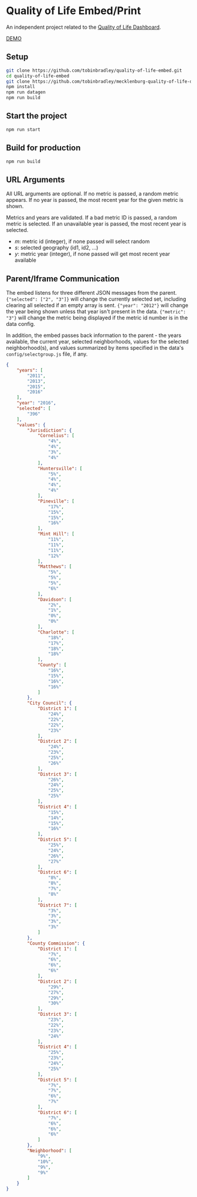 # Quality of Life Embed/Print

An independent project related to the [Quality of Life Dashboard](https://github.com/tobinbradley/Mecklenburg-County-Quality-of-Life-Dashboard).

[DEMO](http://mcmap.org/qol-embed/)

## Setup

``` bash
git clone https://github.com/tobinbradley/quality-of-life-embed.git
cd quality-of-life-embed
git clone https://github.com/tobinbradley/mecklenburg-quality-of-life-data data
npm install
npm run datagen
npm run build
```

## Start the project

``` bash
npm run start
```

## Build for production

``` bash
npm run build
```

## URL Arguments

All URL arguments are optional. If no metric is passed, a random metric appears. If no year is passed, the most recent year for the given metric is shown. 

Metrics and years are validated. If a bad metric ID is passed, a random metric is selected. If an unavailable year is passed, the most recent year is selected.

*   *m*: metric id (integer), if none passed will select random
*   *s*: selected geography (id1, id2, ...)
*   *y*: metric year (integer), if none passed will get most recent year available

## Parent/Iframe Communication

The embed listens for three different JSON messages from the parent. `{"selected": ["2", "3"]}` will change the currently selected set, including clearing all selected if an empty array is sent. `{"year": "2012"}` will change the year being shown unless that year isn't present in the data. `{"metric": "3"}` will change the metric being displayed if the metric id number is in the data config.

In addition, the embed passes back information to the parent - the years available, the current year, selected neighborhoods, values for the selected neighborhood(s), and values summarized by items specified in the data's `config/selectgroup.js` file, if any.

```json
{
    "years": [
        "2011",
        "2013",
        "2015",
        "2016"
    ],
    "year": "2016",
    "selected": [
        "396"
    ],
    "values": {
        "Jurisdiction": {
            "Cornelius": [
                "4%",
                "4%",
                "3%",
                "4%"
            ],
            "Huntersville": [
                "5%",
                "4%",
                "4%",
                "4%"
            ],
            "Pineville": [
                "17%",
                "15%",
                "15%",
                "16%"
            ],
            "Mint Hill": [
                "11%",
                "11%",
                "11%",
                "12%"
            ],
            "Matthews": [
                "5%",
                "5%",
                "5%",
                "6%"
            ],
            "Davidson": [
                "2%",
                "1%",
                "0%",
                "0%"
            ],
            "Charlotte": [
                "18%",
                "17%",
                "18%",
                "18%"
            ],
            "County": [
                "16%",
                "15%",
                "16%",
                "16%"
            ]
        },
        "City Council": {
            "District 1": [
                "24%",
                "22%",
                "22%",
                "23%"
            ],
            "District 2": [
                "24%",
                "23%",
                "25%",
                "26%"
            ],
            "District 3": [
                "26%",
                "24%",
                "25%",
                "25%"
            ],
            "District 4": [
                "15%",
                "14%",
                "15%",
                "16%"
            ],
            "District 5": [
                "25%",
                "24%",
                "26%",
                "27%"
            ],
            "District 6": [
                "8%",
                "8%",
                "7%",
                "8%"
            ],
            "District 7": [
                "3%",
                "3%",
                "3%",
                "3%"
            ]
        },
        "County Commission": {
            "District 1": [
                "7%",
                "6%",
                "6%",
                "6%"
            ],
            "District 2": [
                "29%",
                "27%",
                "29%",
                "30%"
            ],
            "District 3": [
                "23%",
                "22%",
                "23%",
                "24%"
            ],
            "District 4": [
                "25%",
                "23%",
                "24%",
                "25%"
            ],
            "District 5": [
                "7%",
                "7%",
                "6%",
                "7%"
            ],
            "District 6": [
                "7%",
                "6%",
                "6%",
                "6%"
            ]
        },
        "Neighborhood": [
            "9%",
            "10%",
            "9%",
            "9%"
        ]
    }
}
```
